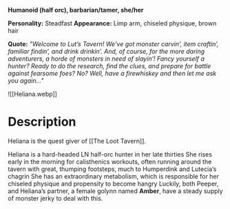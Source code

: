 **Humanoid (half orc), barbarian/tamer, she/her**

**Personality:** Steadfast
**Appearance:** Limp arm, chiseled physique, brown hair

**Quote:** *"Welcome to Lut’s Tavern! We’ve got monster carvin’, item craftin’, familiar findin’, and drink drinkin’. And, of course, for the more daring adventurers, a horde of monsters in need of slayin’! Fancy yourself a hunter? Ready to do the research, find the clues, and prepare for battle against fearsome foes? No? Well, have a firewhiskey and then let me ask you again…"*

![[Heliana.webp]]

# Description
Heliana is the quest giver of [[The Loot Tavern]].

Heliana is a hard-headed LN half-orc hunter in her late thirties She rises early in the morning for calisthenics workouts, often running around the tavern with great, thumping footsteps, much to Humperdink and Lutecia’s chagrin She has an extraordinary metabolism, which is responsible for her chiseled physique and propensity to become hangry Luckily, both Peeper, and Heliana’s partner, a female golynn named **Amber**, have a steady supply of monster jerky to deal with this.